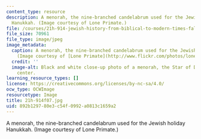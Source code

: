 ```yaml
---
content_type: resource
description: A menorah, the nine-branched candelabrum used for the Jewish holiday
  Hanukkah. (Image courtesy of Lone Primate.)
file: /courses/21h-914-jewish-history-from-biblical-to-modern-times-fall-2007/892b129780e3c54f0992a0813c1659a2_21h-914f07.jpg
file_size: 70961
file_type: image/jpeg
image_metadata:
  caption: A menorah, the nine-branched candelabrum used for the Jewish holiday Hanukkah.
    (Image courtesy of [Lone Primate](http://www.flickr.com/photos/loneprimate/).)
  credit: ''
  image-alt: Black and white close-up photo of a menorah, the Star of David in its
    center.
learning_resource_types: []
license: https://creativecommons.org/licenses/by-nc-sa/4.0/
ocw_type: OCWImage
resourcetype: Image
title: 21h-914f07.jpg
uid: 892b1297-80e3-c54f-0992-a0813c1659a2
---
```

A menorah, the nine-branched candelabrum used for the Jewish holiday Hanukkah. (Image courtesy of Lone Primate.)
